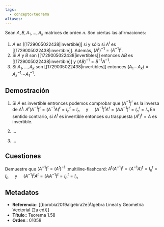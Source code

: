 ```yaml
---
tags:
  - concepto/teorema
aliases:
---
```

Sean $A, B, A_1, \dots, A_k$ matrices de orden $n$. Son ciertas las afirmaciones:
1. $A$ es [[1729005022438|invertible]] si y sólo si $A^t$ es [[1729005022438|invertible]]. Además, $(A^t)^{-1} = (A^{-1})^t$.
2. Si $A$ y $B$ son [[1729005022438|invertibles]] entonces $AB$ es [[1729005022438|invertible]] y $(AB)^{-1} = B^{-1}A^{-1}$.
3. Si $A_1, \dots, A_k$ son [[1729005022438|invertibles]] entonces $(A_1 \cdots A_k) = A_k^{-1} \cdots A_1^{-1}$.

## Demostración
1. Si $A$ es invertible entronces podemos comprobar que $(A^{-1})^t$ es la inversa de $A^t$:
    $A^t(A^{-1})^t = (A^{-1}A)^t = I_n^t = I_n\hspace{1em}$ y $\hspace{1em}(A^{-1})^tA^t = (AA^{-1})^t = I_n^t = I_n$
    En sentido contrario, si $A^t$ es invertible entonces su traspuesta $(A^t)^t = A$ es invertible.

2.  ...

3. ...

## Cuestiones

Demuestre que $(A^{-1})^t = (A^t)^{-1}$
:multiline-flashcard:
$A^t(A^{-1})^t = (A^{-1}A)^t = I_n^t = I_n\hspace{1em}$ y $\hspace{1em}(A^{-1})^tA^t = (AA^{-1})^t = I_n^t = I_n$

## Metadatos
- **Referencia**:: [[borobia2019algebra2e|Álgebra Lineal y Geometría Vectorial (2a ed)]]
- **Título**:: Teorema 1.58
- **Orden**:: 01058
